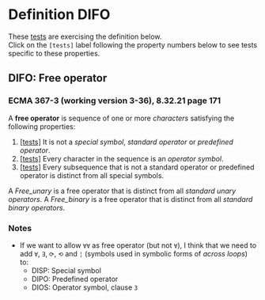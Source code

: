 # Definition DIFO

These [tests](.) are exercising the definition below.  
Click on the `[tests]` label following the property numbers below to see tests specific to these properties.

## DIFO: Free operator

### ECMA 367-3 (working version 3-36), 8.32.21 page 171

A **free operator** is sequence of one or more *characters* satisfying the following properties:

1. [\[tests\]](../difo1) It is not a *special symbol*, *standard operator* or *predefined operator*.
2. [\[tests\]](../difo2) Every character in the sequence is an *operator symbol*.
3. [\[tests\]](../difo3) Every subsequence that is not a standard operator or predefined operator is distinct
from all special symbols.

A *Free\_unary* is a free operator that is distinct from all *standard unary operators*.
A *Free\_binary* is a free operator that is distinct from all *standard binary operators*.

### Notes

* If we want to allow `∀∀` as free operator (but not `∀`), I think that we need to add `∀`, `∃`, `⟳`, `⟲` and `¦` (symbols used in symbolic forms of *across loops*) to:
  * DISP: Special symbol
  * DIPO: Predefined operator
  * DIOS: Operator symbol, clause `3`
